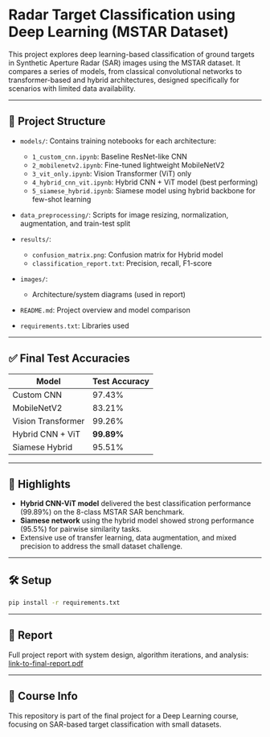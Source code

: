 # Radar Target Classification using Deep Learning (MSTAR Dataset)

This project explores deep learning-based classification of ground targets in Synthetic Aperture Radar (SAR) images using the MSTAR dataset. It compares a series of models, from classical convolutional networks to transformer-based and hybrid architectures, designed specifically for scenarios with limited data availability.

---

## 📁 Project Structure

- `models/`: Contains training notebooks for each architecture:
  - `1_custom_cnn.ipynb`: Baseline ResNet-like CNN
  - `2_mobilenetv2.ipynb`: Fine-tuned lightweight MobileNetV2
  - `3_vit_only.ipynb`: Vision Transformer (ViT) only
  - `4_hybrid_cnn_vit.ipynb`: Hybrid CNN + ViT model (best performing)
  - `5_siamese_hybrid.ipynb`: Siamese model using hybrid backbone for few-shot learning

- `data_preprocessing/`: Scripts for image resizing, normalization, augmentation, and train-test split

- `results/`:
  - `confusion_matrix.png`: Confusion matrix for Hybrid model
  - `classification_report.txt`: Precision, recall, F1-score

- `images/`:
  - Architecture/system diagrams (used in report)

- `README.md`: Project overview and model comparison

- `requirements.txt`: Libraries used

---

## ✅ Final Test Accuracies

| Model               | Test Accuracy |
|--------------------|---------------|
| Custom CNN         | 97.43%        |
| MobileNetV2        | 83.21%        |
| Vision Transformer | 99.26%        |
| Hybrid CNN + ViT   | **99.89%**    |
| Siamese Hybrid     | 95.51%        |

---

## 💪 Highlights

- **Hybrid CNN-ViT model** delivered the best classification performance (99.89%) on the 8-class MSTAR SAR benchmark.
- **Siamese network** using the hybrid model showed strong performance (95.5%) for pairwise similarity tasks.
- Extensive use of transfer learning, data augmentation, and mixed precision to address the small dataset challenge.

---

## 🛠️ Setup

```bash
pip install -r requirements.txt
```

---

## 📄 Report

Full project report with system design, algorithm iterations, and analysis: [link-to-final-report.pdf](#)

---

## 📅 Course Info

This repository is part of the final project for a Deep Learning course, focusing on SAR-based target classification with small datasets.

